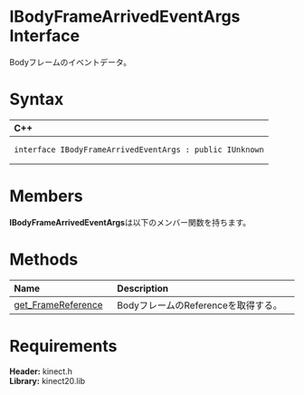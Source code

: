 IBodyFrameArrivedEventArgs Interface  
====================================  

Bodyフレームのイベントデータ。 <span id="syntaxSection"></span>

Syntax  
======  

<table>
<colgroup>
<col width="100%" />
</colgroup>
<thead>
<tr class="header">
<th align="left">C++</th>
</tr>
</thead>
<tbody>
<tr class="odd">
<td align="left"><pre><code>interface IBodyFrameArrivedEventArgs : public IUnknown</code></pre></td>
</tr>
</tbody>
</table>

<span id="classMembersSection"></span>

Members  
=======  

**IBodyFrameArrivedEventArgs**は以下のメンバー関数を持ちます。  

<span id="publicmethodsSection"></span>

Methods  
=======  

<table>
<colgroup>
<col width="30%" />
<col width="60%" />
</colgroup>
<thead>
<tr class="header">
<th align="left">Name</th>
<th align="left">Description</th>
</tr>
</thead>
<tbody>
<tr class="odd">
<td align="left"><a href="IBodyFrameArrivedEventArgs/Methods/get_FrameReference_Method.md">get_FrameReference</a></td>
<td align="left">BodyフレームのReferenceを取得する。</td>
</tr>
</tbody>
</table>

<span id="requirements"></span>

Requirements  
============  

**Header:** kinect.h  
**Library:** kinect20.lib  



<!--Please do not edit the data in the comment block below.-->
<!--
TOCTitle : IBodyFrameArrivedEventArgs Interface
RLTitle : IBodyFrameArrivedEventArgs Interface
KeywordK : IBodyFrameArrivedEventArgs interface, about
HelpPriority : 2
TopicType : apiref
KeywordF : IBodyFrameArrivedEventArgs
KeywordF : Microsoft.Kinect.kinect.IBodyFrameArrivedEventArgs
KeywordA : T:Microsoft.Kinect.kinect.IBodyFrameArrivedEventArgs
AssetID : T:Microsoft.Kinect.kinect.IBodyFrameArrivedEventArgs
Locale : en-us
CommunityContent : 1
APIType : Managed
APILocation : 
APIName : Microsoft.Kinect.kinect.IBodyFrameArrivedEventArgs
TargetOS : Windows
TopicType : kbSyntax
DevLang : C++
DocSet : K4Wv2
ProjType : K4Wv2Proj
Technology : Kinect for Windows
Product : Kinect for Windows SDK v2
productversion : 20
-->
